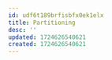 ```yaml
---
id: udf6t189brfisbfx0ek1elx
title: Partitioning
desc: ''
updated: 1724626540621
created: 1724626540621
---
```

